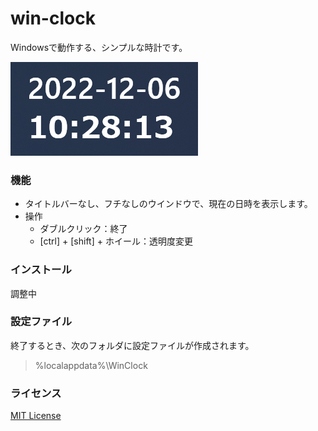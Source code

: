 # win-clock
Windowsで動作する、シンプルな時計です。

![動作イメージ](img_20221206102840.png)

### 機能
- タイトルバーなし、フチなしのウインドウで、現在の日時を表示します。
- 操作
  - ダブルクリック：終了
  - [ctrl] + [shift] + ホイール：透明度変更

### インストール
調整中

### 設定ファイル
終了するとき、次のフォルダに設定ファイルが作成されます。
> %localappdata%\WinClock

### ライセンス
[MIT License](LICENSE)

